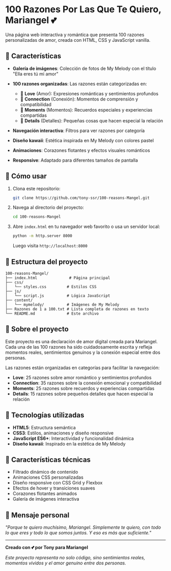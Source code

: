 # 100 Razones Por Las Que Te Quiero, Mariangel 💕

Una página web interactiva y romántica que presenta 100 razones personalizadas de amor, creada con HTML, CSS y JavaScript vanilla.

## 🌟 Características

- **Galería de imágenes**: Colección de fotos de My Melody con el título "Ella eres tú mi amor"
- **100 razones organizadas**: Las razones están categorizadas en:
  - 💝 **Love** (Amor): Expresiones románticas y sentimientos profundos
  - 🤝 **Connection** (Conexión): Momentos de comprensión y compatibilidad
  - 📅 **Moments** (Momentos): Recuerdos especiales y experiencias compartidas
  - 💫 **Details** (Detalles): Pequeñas cosas que hacen especial la relación

- **Navegación interactiva**: Filtros para ver razones por categoría
- **Diseño kawaii**: Estética inspirada en My Melody con colores pastel
- **Animaciones**: Corazones flotantes y efectos visuales románticos
- **Responsive**: Adaptado para diferentes tamaños de pantalla

## 🚀 Cómo usar

1. Clona este repositorio:
   ```bash
   git clone https://github.com/tony-ssr/100-reasons-Mangel.git
   ```

2. Navega al directorio del proyecto:
   ```bash
   cd 100-reasons-Mangel
   ```

3. Abre `index.html` en tu navegador web favorito o usa un servidor local:
   ```bash
   python -m http.server 8000
   ```
   Luego visita `http://localhost:8000`

## 📁 Estructura del proyecto

```
100-reasons-Mangel/
├── index.html              # Página principal
├── css/
│   └── styles.css         # Estilos CSS
├── js/
│   └── script.js          # Lógica JavaScript
├── content/
│   └── mymelody/          # Imágenes de My Melody
├── Razones de 1 a 100.txt # Lista completa de razones en texto
└── README.md              # Este archivo
```

## 💖 Sobre el proyecto

Este proyecto es una declaración de amor digital creada para Mariangel. Cada una de las 100 razones ha sido cuidadosamente escrita y refleja momentos reales, sentimientos genuinos y la conexión especial entre dos personas.

Las razones están organizadas en categorías para facilitar la navegación:
- **Love**: 25 razones sobre amor romántico y sentimientos profundos
- **Connection**: 35 razones sobre la conexión emocional y compatibilidad
- **Moments**: 25 razones sobre recuerdos y experiencias compartidas
- **Details**: 15 razones sobre pequeños detalles que hacen especial la relación

## 🎨 Tecnologías utilizadas

- **HTML5**: Estructura semántica
- **CSS3**: Estilos, animaciones y diseño responsive
- **JavaScript ES6+**: Interactividad y funcionalidad dinámica
- **Diseño kawaii**: Inspirado en la estética de My Melody

## 🌸 Características técnicas

- Filtrado dinámico de contenido
- Animaciones CSS personalizadas
- Diseño responsive con CSS Grid y Flexbox
- Efectos de hover y transiciones suaves
- Corazones flotantes animados
- Galería de imágenes interactiva

## 💌 Mensaje personal

*"Porque te quiero muchísimo, Mariangel. Simplemente te quiero, con todo lo que eres y todo lo que somos juntos. Y eso es más que suficiente."*

---

**Creado con 💕 por Tony para Mariangel**

*Este proyecto representa no solo código, sino sentimientos reales, momentos vividos y el amor genuino entre dos personas.*
